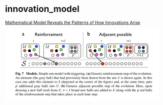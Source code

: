 # innovation_model

[Mathematical Model Reveals the Patterns of How Innovations Arise](https://www.technologyreview.com/s/603366/mathematical-model-reveals-the-patterns-of-how-innovations-arise/)


![alt text](image.png "Model image")

